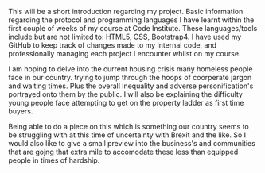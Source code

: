 This will be a short introduction regarding my project.
Basic information regarding the protocol and programming languages I have learnt within the first couple of weeks of my course at Code Institute.
These languages/tools include but are not limited to: HTML5, CSS, Bootstrap4. I have used my GitHub to keep track of changes made to my internal code, and professionally managing each project I encounter whilst on my course.


I am hoping to delve into the current housing crisis many homeless people face in our country. trying to jump through the hoops of coorperate jargon and waiting times. 
Plus the overall inequality and adverse personification's portrayed onto them by the public.
I will also be explaining the difficulty young people face attempting to get on the property ladder as first time buyers.

Being able to do a piece on this which is something our country seems to be struggling with at this time of uncertainty with Brexit and the like. So I would also like to give a small preview into the business's and communities that are gojng that extra mile to accomodate these less than equipped people in times of hardship.
